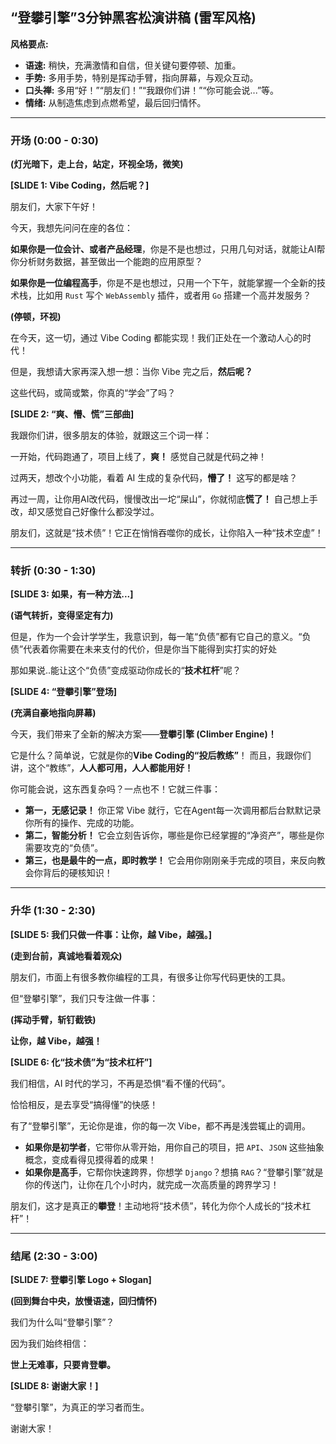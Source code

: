 ## “登攀引擎”3分钟黑客松演讲稿 (雷军风格)

**风格要点:**
- **语速:** 稍快，充满激情和自信，但关键句要停顿、加重。
- **手势:** 多用手势，特别是挥动手臂，指向屏幕，与观众互动。
- **口头禅:** 多用“好！”“朋友们！”“我跟你们讲！”“你可能会说...”等。
- **情绪:** 从制造焦虑到点燃希望，最后回归情怀。

---

### **开场 (0:00 - 0:30)**

**(灯光暗下，走上台，站定，环视全场，微笑)**

**[SLIDE 1: Vibe Coding，然后呢？]**

朋友们，大家下午好！

今天，我想先问问在座的各位：

**如果你是一位会计、或者产品经理**，你是不是也想过，只用几句对话，就能让AI帮你分析财务数据，甚至做出一个能跑的应用原型？

**如果你是一位编程高手**，你是不是也想过，只用一个下午，就能掌握一个全新的技术栈，比如用 `Rust` 写个 `WebAssembly` 插件，或者用 `Go` 搭建一个高并发服务？

**(停顿，环视)**

在今天，这一切，通过 Vibe Coding 都能实现！我们正处在一个激动人心的时代！

但是，我想请大家再深入想一想：当你 Vibe 完之后，**然后呢？**

这些代码，或简或繁，你真的“学会”了吗？

**[SLIDE 2: “爽、懵、慌”三部曲]**

我跟你们讲，很多朋友的体验，就跟这三个词一样：

一开始，代码跑通了，项目上线了，**爽！** 感觉自己就是代码之神！

过两天，想改个小功能，看着 AI 生成的复杂代码，**懵了！** 这写的都是啥？

再过一周，让你用AI改代码，慢慢改出一坨“屎山”，你就彻底**慌了！** 自己想上手改，却又感觉自己好像什么都没学过。

朋友们，这就是“技术债”！它正在悄悄吞噬你的成长，让你陷入一种“技术空虚”！

---

### **转折 (0:30 - 1:30)**

**[SLIDE 3: 如果，有一种方法...]**

**(语气转折，变得坚定有力)**

但是，作为一个会计学学生，我意识到，每一笔“负债”都有它自己的意义。“负债”代表着你需要在未来支付的代价，但是你当下能得到实打实的好处

那如果说..能让这个“负债”变成驱动你成长的“**技术杠杆**”呢？

**[SLIDE 4: “登攀引擎”登场]**

**(充满自豪地指向屏幕)**

今天，我们带来了全新的解决方案——**登攀引擎 (Climber Engine)！**

它是什么？简单说，它就是你的**Vibe Coding的“投后教练”**！
而且，我跟你们讲，这个“教练”，**人人都可用，人人都能用好！**

你可能会说，这东西复杂吗？一点也不！它就三件事：

- **第一，无感记录！** 你正常 Vibe 就行，它在Agent每一次调用都后台默默记录你所有的操作、完成的功能。
- **第二，智能分析！** 它会立刻告诉你，哪些是你已经掌握的“净资产”，哪些是你需要攻克的“负债”。
- **第三，也是最牛的一点，即时教学！** 它会用你刚刚亲手完成的项目，来反向教会你背后的硬核知识！

---

### **升华 (1:30 - 2:30)**

**[SLIDE 5: 我们只做一件事：让你，越 Vibe，越强。]**

**(走到台前，真诚地看着观众)**

朋友们，市面上有很多教你编程的工具，有很多让你写代码更快的工具。

但“登攀引擎”，我们只专注做一件事：

**(挥动手臂，斩钉截铁)**

**让你，越 Vibe，越强！**

**[SLIDE 6: 化“技术债”为“技术杠杆”]**

我们相信，AI 时代的学习，不再是恐惧“看不懂的代码”。

恰恰相反，是去享受“搞得懂”的快感！

有了“登攀引擎”，无论你是谁，你的每一次 Vibe，都不再是浅尝辄止的调用。

- **如果你是初学者**，它带你从零开始，用你自己的项目，把 `API`、`JSON` 这些抽象概念，变成看得见摸得着的成果！
- **如果你是高手**，它帮你快速跨界，你想学 `Django`？想搞 `RAG`？“登攀引擎”就是你的传送门，让你在几个小时内，就完成一次高质量的跨界学习！

朋友们，这才是真正的**攀登**！主动地将“技术债”，转化为你个人成长的“技术杠杆”！

---

### **结尾 (2:30 - 3:00)**

**[SLIDE 7: 登攀引擎 Logo + Slogan]**

**(回到舞台中央，放慢语速，回归情怀)**

我们为什么叫“登攀引擎”？

因为我们始终相信：

**世上无难事，只要肯登攀。**

**[SLIDE 8: 谢谢大家！]**

“登攀引擎”，为真正的学习者而生。

谢谢大家！